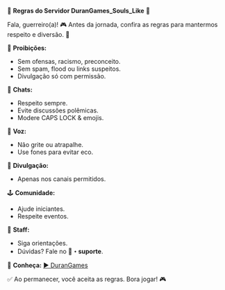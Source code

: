 📜 **Regras do Servidor DuranGames_Souls_Like** 📜

Fala, guerreiro(a)! 🎮 Antes da jornada, confira as regras para mantermos respeito e diversão. 👾

🚫 **Proibições:**
- Sem ofensas, racismo, preconceito.
- Sem spam, flood ou links suspeitos.
- Divulgação só com permissão.

💬 **Chats:**
- Respeito sempre.
- Evite discussões polêmicas.
- Modere CAPS LOCK & emojis.

🎤 **Voz:**
- Não grite ou atrapalhe.
- Use fones para evitar eco.

📢 **Divulgação:**
- Apenas nos canais permitidos.

🕹️ **Comunidade:**
- Ajude iniciantes.
- Respeite eventos.

👑 **Staff:**
- Siga orientações.
- Dúvidas? Fale no **🔧・suporte**.

🎥 **Conheça:**
[▶️ DuranGames](https://www.youtube.com/@DuranGames)

✅ Ao permanecer, você aceita as regras. Bora jogar! 🎮
